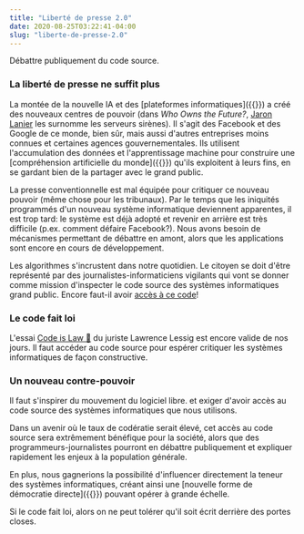 ```yaml
---
title: "Liberté de presse 2.0"
date: 2020-08-25T03:22:41-04:00
slug: "liberte-de-presse-2.0"
---
```


Débattre publiquement du code source.

<!--more-->

### La liberté de presse ne suffit plus

La montée de la nouvelle IA et des [plateformes informatiques]({{<ref
direct-economy>}}) a créé des nouveaux centres de pouvoir (dans *Who Owns
the Future?*, <a href="http://www.jaronlanier.com/" target="_blank">Jaron
Lanier</a> les surnomme les serveurs sirènes).  Il s'agit des Facebook et des
Google de ce monde, bien sûr, mais aussi d'autres entreprises moins connues et
certaines agences gouvernementales.  Ils  utilisent l'accumulation des données
et l'apprentissage machine pour construire une [compréhension artificielle du
monde]({{<ref understanding-the-world>}}) qu'ils exploitent à leurs fins,
en se gardant bien de la partager avec le grand public.

La presse conventionnelle est mal équipée pour critiquer ce nouveau pouvoir
(même chose pour les tribunaux).  Par le temps que les iniquités programmés
d'un nouveau système informatique deviennent apparentes, il est trop tard: le
système est déjà adopté et revenir en arrière est très difficile (p.ex. comment
défaire Facebook?).  Nous avons besoin de mécanismes permettant de débattre en
amont, alors que les applications sont encore en cours de développement.

Les algorithmes s'incrustent dans notre quotidien. Le citoyen se doit
d'être représenté par des journalistes-informaticiens vigilants qui vont se
donner comme mission d'inspecter le code source des systèmes informatiques
grand public. Encore faut-il avoir 
<a href="/comment-aider#lois">accès à ce code</a>!

<h3 id="code-fait-loi">Le code fait loi</h3>

L'essai <a href="https://framablog.org/2010/05/22/code-is-law-lessig/"
target="_blank">Code is Law 🔗</a> du juriste Lawrence Lessig est encore valide
de nos jours.  Il faut accéder au code source pour espérer critiquer les
systèmes informatiques de façon constructive.

### Un nouveau contre-pouvoir

Il faut s'inspirer du mouvement du logiciel libre.
et exiger d'avoir accès au code source des systèmes informatiques que nous utilisons.

Dans un avenir où le taux de codératie serait élevé, cet accès au code source sera extrêmement bénéfique pour la société, 
alors que des programmeurs-journalistes pourront en débattre publiquement et expliquer rapidement les enjeux à la population générale.

En plus, nous gagnerions la possibilité d'influencer directement la teneur des systèmes informatiques, créant ainsi une [nouvelle forme de
démocratie directe]({{<ref rebuild-democracy>}}) pouvant opérer à grande échelle.


Si le code fait loi, alors on ne peut tolérer qu'il soit écrit derrière des portes closes.





